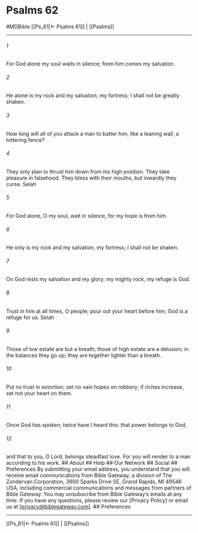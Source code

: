 # Psalms 62
#MDBible
[[Ps_61|← Psalms 61]] | [[Psalms]]

***






###### 1 


For God alone my soul waits in silence; from him comes my salvation. 





###### 2 


He alone is my rock and my salvation, my fortress; I shall not be greatly shaken. 





###### 3 


How long will all of you attack a man to batter him, like a leaning wall, a tottering fence? 





###### 4 


They only plan to thrust him down from his high position. They take pleasure in falsehood. They bless with their mouths, but inwardly they curse. Selah 





###### 5 


For God alone, O my soul, wait in silence, for my hope is from him. 





###### 6 


He only is my rock and my salvation, my fortress; I shall not be shaken. 





###### 7 


On God rests my salvation and my glory; my mighty rock, my refuge is God. 





###### 8 


Trust in him at all times, O people; pour out your heart before him; God is a refuge for us. Selah 





###### 9 


Those of low estate are but a breath; those of high estate are a delusion; in the balances they go up; they are together lighter than a breath. 





###### 10 


Put no trust in extortion; set no vain hopes on robbery; if riches increase, set not your heart on them. 





###### 11 


Once God has spoken; twice have I heard this: that power belongs to God, 





###### 12 


and that to you, O Lord, belongs steadfast love. For you will render to a man according to his work. ## About ## Help ## Our Network ## Social ## Preferences By submitting your email address, you understand that you will receive email communications from Bible Gateway, a division of The Zondervan Corporation, 3900 Sparks Drive SE, Grand Rapids, MI 49546 USA, including commercial communications and messages from partners of Bible Gateway. You may unsubscribe from Bible Gateway&rsquo;s emails at any time. If you have any questions, please review our [Privacy Policy] or email us at [privacy@biblegateway.com]. ## Preferences

***

[[Ps_61|← Psalms 61]] | [[Psalms]]
